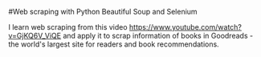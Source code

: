 #Web scraping with Python Beautiful Soup and Selenium 

I learn web scraping from this video https://www.youtube.com/watch?v=GjKQ6V_ViQE and apply it to scrap information of books in Goodreads - the world's largest site for readers and book recommendations.

